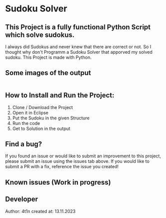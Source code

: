 # Sudoku Solver

## This Project is a fully functional Python Script which solve sudokus.

I always did Sudokus and never knew that there are correct or not. So I thought why don't Programm a Sudoku Solver that apporved my solved sudoku. This Project is made with Python. 

## Some images of the output
<img scr="" width="" height="" />

## How to Install and Run the Project:

1. Clone / Download the Project
2. Open it in Eclipse
3. Put the Sudoku in the given Structure
4. Run the code
5. Get to Solution in the output

## Find a bug?

If you found an issue or would like to submit an improvement to this project, please submit an issue using the issues tab above. If you would like to submit a PR with a fix, reference the issue you created!

## Known issues (Work in progress)


## Developer
Author: 4t1n
created at: 13.11.2023
